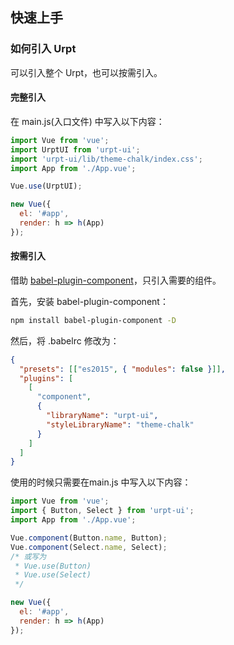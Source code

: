 ## 快速上手

### 如何引入 Urpt

可以引入整个 Urpt，也可以按需引入。

#### 完整引入

在 main.js(入口文件) 中写入以下内容：

```javascript
import Vue from 'vue';
import UrptUI from 'urpt-ui';
import 'urpt-ui/lib/theme-chalk/index.css';
import App from './App.vue';

Vue.use(UrptUI);

new Vue({
  el: '#app',
  render: h => h(App)
});
```

#### 按需引入

借助 [babel-plugin-component](https://github.com/QingWei-Li/babel-plugin-component)，只引入需要的组件。

首先，安装 babel-plugin-component：

```bash
npm install babel-plugin-component -D
```

然后，将 .babelrc 修改为：

```json
{
  "presets": [["es2015", { "modules": false }]],
  "plugins": [
    [
      "component",
      {
        "libraryName": "urpt-ui",
        "styleLibraryName": "theme-chalk"
      }
    ]
  ]
}
```

使用的时候只需要在main.js 中写入以下内容：

```javascript
import Vue from 'vue';
import { Button, Select } from 'urpt-ui';
import App from './App.vue';

Vue.component(Button.name, Button);
Vue.component(Select.name, Select);
/* 或写为
 * Vue.use(Button)
 * Vue.use(Select)
 */

new Vue({
  el: '#app',
  render: h => h(App)
});
```
